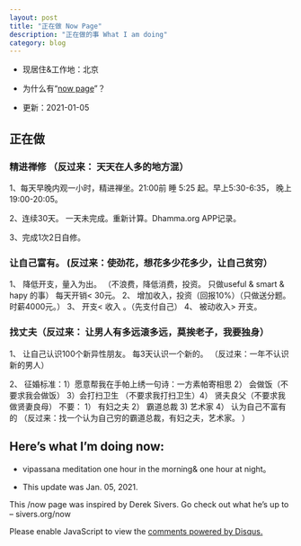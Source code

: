 ```yaml
---
layout: post
title: "正在做 Now Page"
description: "正在做的事 What I am doing"
category: blog
---
```

- 现居住&工作地：北京

- 为什么有“[now page](http://nownownow.com/about)”？

- 更新：2021-01-05


## 正在做

### 精进禅修 （反过来： 天天在人多的地方混）

1、每天早晚内观一小时，精进禅坐。21:00前 睡 5:25 起。早上5:30-6:35， 晚上 19:00-20:05。

2、连续30天。 一天未完成。重新计算。Dhamma.org APP记录。

3、完成1次2日自修。

### 让自己富有。 (反过来：使劲花，想花多少花多少，让自己贫穷）

1、 降低开支，量入为出。 （不浪费，降低消费，投资。 只做useful & smart & hapy 的事） 每天开销< 30元。 
2、 增加收入，投资（回报10%）（只做送分题。时薪4000元。）
3、 开支< 收入 。（先支付自己）
4、 被动收入> 开支。 

### 找丈夫（反过来： 让男人有多远滚多远，莫挨老子，我要独身）

1、 让自己认识100个新异性朋友。  每3天认识一个新的。 （反过来：一年不认识新的男人）

2、 征婚标准：1）愿意帮我在手帕上绣一句诗：一方素帕寄相思  2） 会做饭（不要求我会做饭）  3）会打扫卫生 （不要求我打扫卫生）4） 贤夫良父（不要求我做贤妻良母）
    不要：   1） 有妇之夫 2） 霸道总裁 3) 艺术家 4） 认为自己不富有的 
    （反过来：找一个认为自己穷的霸道总裁，有妇之夫，艺术家。 ）

## Here’s what I’m doing now:

- vipassana meditation one hour in the morning& one hour at night。




- This update was Jan. 05, 2021.

This /now page was inspired by Derek Sivers. Go check out what he’s up to – sivers.org/now 


<div id="disqus_thread"></div>
<script>

/**
*  RECOMMENDED CONFIGURATION VARIABLES: EDIT AND UNCOMMENT THE SECTION BELOW TO INSERT DYNAMIC VALUES FROM YOUR PLATFORM OR CMS.
*  LEARN WHY DEFINING THESE VARIABLES IS IMPORTANT: https://disqus.com/admin/universalcode/#configuration-variables*/
/*
var disqus_config = function () {
this.page.url = https://violettianjie.github.io;  // Replace PAGE_URL with your page's canonical URL variable
this.page.identifier = https://violettianjie.github.io; // Replace PAGE_IDENTIFIER with your page's unique identifier variable
};
*/
(function() { // DON'T EDIT BELOW THIS LINE
var d = document, s = d.createElement('script');
s.src = 'https://https-violettianjie-github-io-1.disqus.com/embed.js';
s.setAttribute('data-timestamp', +new Date());
(d.head || d.body).appendChild(s);
})();
</script>
<noscript>Please enable JavaScript to view the <a href="https://disqus.com/?ref_noscript">comments powered by Disqus.</a></noscript>


